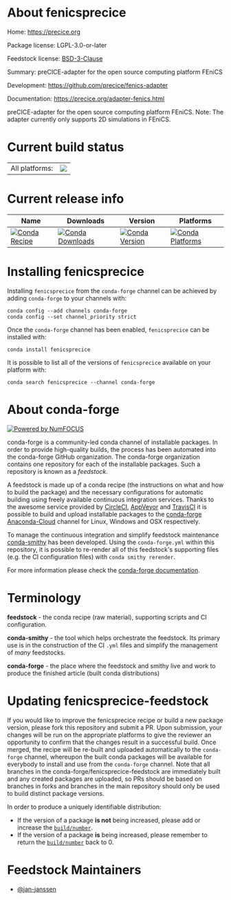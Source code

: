 About fenicsprecice
===================

Home: https://precice.org

Package license: LGPL-3.0-or-later

Feedstock license: [BSD-3-Clause](https://github.com/conda-forge/fenicsprecice-feedstock/blob/master/LICENSE.txt)

Summary: preCICE-adapter for the open source computing platform FEniCS

Development: https://github.com/precice/fenics-adapter

Documentation: https://precice.org/adapter-fenics.html

preCICE-adapter for the open source computing platform FEniCS.
Note: The adapter currently only supports 2D simulations in FEniCS.


Current build status
====================


<table><tr><td>All platforms:</td>
    <td>
      <a href="https://dev.azure.com/conda-forge/feedstock-builds/_build/latest?definitionId=14568&branchName=master">
        <img src="https://dev.azure.com/conda-forge/feedstock-builds/_apis/build/status/fenicsprecice-feedstock?branchName=master">
      </a>
    </td>
  </tr>
</table>

Current release info
====================

| Name | Downloads | Version | Platforms |
| --- | --- | --- | --- |
| [![Conda Recipe](https://img.shields.io/badge/recipe-fenicsprecice-green.svg)](https://anaconda.org/conda-forge/fenicsprecice) | [![Conda Downloads](https://img.shields.io/conda/dn/conda-forge/fenicsprecice.svg)](https://anaconda.org/conda-forge/fenicsprecice) | [![Conda Version](https://img.shields.io/conda/vn/conda-forge/fenicsprecice.svg)](https://anaconda.org/conda-forge/fenicsprecice) | [![Conda Platforms](https://img.shields.io/conda/pn/conda-forge/fenicsprecice.svg)](https://anaconda.org/conda-forge/fenicsprecice) |

Installing fenicsprecice
========================

Installing `fenicsprecice` from the `conda-forge` channel can be achieved by adding `conda-forge` to your channels with:

```
conda config --add channels conda-forge
conda config --set channel_priority strict
```

Once the `conda-forge` channel has been enabled, `fenicsprecice` can be installed with:

```
conda install fenicsprecice
```

It is possible to list all of the versions of `fenicsprecice` available on your platform with:

```
conda search fenicsprecice --channel conda-forge
```


About conda-forge
=================

[![Powered by
NumFOCUS](https://img.shields.io/badge/powered%20by-NumFOCUS-orange.svg?style=flat&colorA=E1523D&colorB=007D8A)](https://numfocus.org)

conda-forge is a community-led conda channel of installable packages.
In order to provide high-quality builds, the process has been automated into the
conda-forge GitHub organization. The conda-forge organization contains one repository
for each of the installable packages. Such a repository is known as a *feedstock*.

A feedstock is made up of a conda recipe (the instructions on what and how to build
the package) and the necessary configurations for automatic building using freely
available continuous integration services. Thanks to the awesome service provided by
[CircleCI](https://circleci.com/), [AppVeyor](https://www.appveyor.com/)
and [TravisCI](https://travis-ci.com/) it is possible to build and upload installable
packages to the [conda-forge](https://anaconda.org/conda-forge)
[Anaconda-Cloud](https://anaconda.org/) channel for Linux, Windows and OSX respectively.

To manage the continuous integration and simplify feedstock maintenance
[conda-smithy](https://github.com/conda-forge/conda-smithy) has been developed.
Using the ``conda-forge.yml`` within this repository, it is possible to re-render all of
this feedstock's supporting files (e.g. the CI configuration files) with ``conda smithy rerender``.

For more information please check the [conda-forge documentation](https://conda-forge.org/docs/).

Terminology
===========

**feedstock** - the conda recipe (raw material), supporting scripts and CI configuration.

**conda-smithy** - the tool which helps orchestrate the feedstock.
                   Its primary use is in the construction of the CI ``.yml`` files
                   and simplify the management of *many* feedstocks.

**conda-forge** - the place where the feedstock and smithy live and work to
                  produce the finished article (built conda distributions)


Updating fenicsprecice-feedstock
================================

If you would like to improve the fenicsprecice recipe or build a new
package version, please fork this repository and submit a PR. Upon submission,
your changes will be run on the appropriate platforms to give the reviewer an
opportunity to confirm that the changes result in a successful build. Once
merged, the recipe will be re-built and uploaded automatically to the
`conda-forge` channel, whereupon the built conda packages will be available for
everybody to install and use from the `conda-forge` channel.
Note that all branches in the conda-forge/fenicsprecice-feedstock are
immediately built and any created packages are uploaded, so PRs should be based
on branches in forks and branches in the main repository should only be used to
build distinct package versions.

In order to produce a uniquely identifiable distribution:
 * If the version of a package **is not** being increased, please add or increase
   the [``build/number``](https://docs.conda.io/projects/conda-build/en/latest/resources/define-metadata.html#build-number-and-string).
 * If the version of a package **is** being increased, please remember to return
   the [``build/number``](https://docs.conda.io/projects/conda-build/en/latest/resources/define-metadata.html#build-number-and-string)
   back to 0.

Feedstock Maintainers
=====================

* [@jan-janssen](https://github.com/jan-janssen/)

